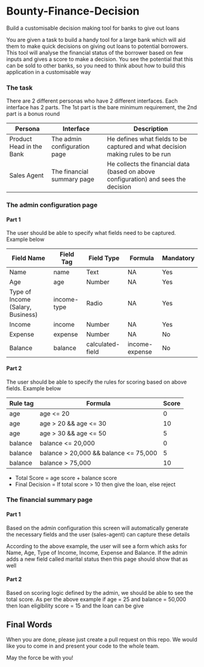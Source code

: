 # Bounty-Finance-Decision
Build a customisable decision making tool for banks to give out loans

You are given a task to build a handy tool for a large bank which will aid them to make quick decisions on giving out loans to potential borrowers. This tool will analyse the financial status of the borrower based on few inputs and gives a score to make a decision. You see the potential that this can be sold to other banks, so you need to think about how to build this application in a customisable way

### The task
There are 2 different personas who have 2 different interfaces. Each interface has 2 parts. The 1st part is the bare minimum requirement, the 2nd part is a bonus round

| Persona  | Interface | Description |
| ------------- | ------------- | ------------- |
| Product Head in the Bank  | The admin configuration page  | He defines what fields to be captured and what decision making rules to be run  |
| Sales Agent | The financial summary page  | He collects the financial data (based on above configuration) and sees the decision |

### The admin configuration page

#### Part 1
The user should be able to specify what fields need to be captured. Example below

| Field Name  | Field Tag | Field Type | Formula | Mandatory |
| ------------- | ------------- | ------------- | -------------| -------------|
| Name  | name  | Text  | NA | Yes  |
| Age  | age  | Number  | NA | Yes  |
| Type of Income (Salary, Business)  | income-type  | Radio | NA | Yes  |
| Income  | income  | Number  | NA | Yes  |
| Expense  | expense  | Number  | NA |No  |
| Balance  | balance  | calculated-field | income-expense | No  |

#### Part 2
The user should be able to specify the rules for scoring based on above fields. Example below

| Rule tag  | Formula | Score |
| ------------- | ------------- | ------------- |
| age  | age <= 20  | 0  |
| age  | age > 20 && age <= 30  | 10  |
| age  | age > 30 && age <= 50  | 5  |
| balance  | balance <= 20,000  | 0  |
| balance  | balance > 20,000 && balance <= 75,000 | 5  |
| balance  | balance > 75,000 | 10  |

- Total Score = age score + balance score
- Final Decision = If total score > 10 then give the loan, else reject


### The financial summary page
#### Part 1
Based on the admin configuration this screen will automatically generate the necessary fields and the user (sales-agent) can capture these details

According to the above example, the user will see a form which asks for Name, Age, Type of Income, Income, Expense and Balance. If the admin adds a new field called marital status then this page should show that as well

#### Part 2

Based on scoring logic defined by the admin, we should be able to see the total score. As per the above example if age = 25 and balance = 50,000 then loan eligibility score = 15 and the loan can be give

## Final Words
When you are done, please just create a pull request on this repo. We would like you to come in and present your code to the whole team.

May the force be with you!

